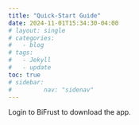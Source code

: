 ```yaml
---
title: "Quick-Start Guide"
date: 2024-11-01T15:34:30-04:00
# layout: single
# categories:
#   - blog
# tags:
#   - Jekyll
#   - update
toc: true
# sidebar:
#         nav: "sidenav"
---
```


Login to BiFrust to download the app. 
